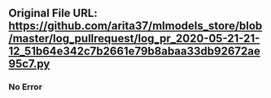 ## Original File URL: https://github.com/arita37/mlmodels_store/blob/master/log_pullrequest/log_pr_2020-05-21-21-12_51b64e342c7b2661e79b8abaa33db92672ae95c7.py<br />

### No Error